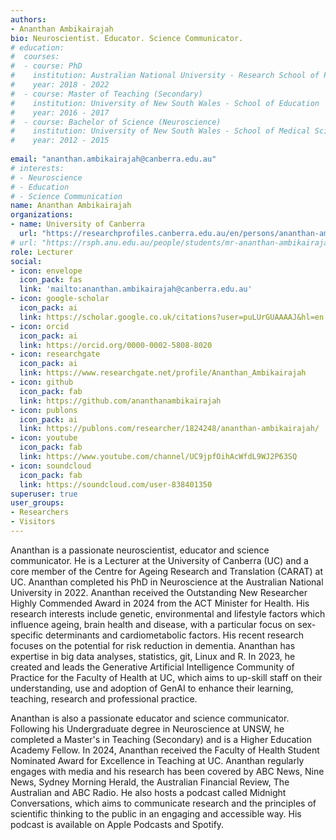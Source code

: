 ```yaml
---
authors:
- Ananthan Ambikairajah
bio: Neuroscientist. Educator. Science Communicator.
# education:
#  courses:
#  - course: PhD
#    institution: Australian National University - Research School of Population Health
#    year: 2018 - 2022
#  - course: Master of Teaching (Secondary)
#    institution: University of New South Wales - School of Education
#    year: 2016 - 2017
#  - course: Bachelor of Science (Neuroscience)
#    institution: University of New South Wales - School of Medical Science
#    year: 2012 - 2015
    
email: "ananthan.ambikairajah@canberra.edu.au"
# interests:
# - Neuroscience
# - Education
# - Science Communication
name: Ananthan Ambikairajah
organizations:
- name: University of Canberra
  url: "https://researchprofiles.canberra.edu.au/en/persons/ananthan-ambikairajah"
# url: "https://rsph.anu.edu.au/people/students/mr-ananthan-ambikairajah"
role: Lecturer
social:
- icon: envelope
  icon_pack: fas
  link: 'mailto:ananthan.ambikairajah@canberra.edu.au'
- icon: google-scholar
  icon_pack: ai
  link: https://scholar.google.co.uk/citations?user=puLUrGUAAAAJ&hl=en
- icon: orcid
  icon_pack: ai
  link: https://orcid.org/0000-0002-5808-8020
- icon: researchgate
  icon_pack: ai
  link: https://www.researchgate.net/profile/Ananthan_Ambikairajah
- icon: github
  icon_pack: fab
  link: https://github.com/ananthanambikairajah
- icon: publons
  icon_pack: ai
  link: https://publons.com/researcher/1824248/ananthan-ambikairajah/
- icon: youtube
  icon_pack: fab
  link: https://www.youtube.com/channel/UC9jpfOihAcWfdL9WJ2P63SQ
- icon: soundcloud
  icon_pack: fab
  link: https://soundcloud.com/user-838401350
superuser: true
user_groups:
- Researchers
- Visitors
---
```


Ananthan is a passionate neuroscientist, educator and science communicator. He is a Lecturer at the University of Canberra (UC) and a core member of the Centre for Ageing Research and Translation (CARAT) at UC. Ananthan completed his PhD in Neuroscience at the Australian National University in 2022. Ananthan received the Outstanding New Researcher Highly Commended Award in 2024 from the ACT Minister for Health. His research interests include genetic, environmental and lifestyle factors which influence ageing, brain health and disease, with a particular focus on sex-specific determinants and cardiometabolic factors. His recent research focuses on the potential for risk reduction in dementia. Ananthan has expertise in big data analyses, statistics, git, Linux and R. In 2023, he created and leads the Generative Artificial Intelligence Community of Practice for the Faculty of Health at UC, which aims to up-skill staff on their understanding, use and adoption of GenAI to enhance their learning, teaching, research and professional practice. 

Ananthan is also a passionate educator and science communicator. Following his Undergraduate degree in Neuroscience at UNSW, he completed a Master's in Teaching (Secondary) and is a Higher Education Academy Fellow. In 2024, Ananthan received the Faculty of Health Student Nominated Award for Excellence in Teaching at UC. Ananthan regularly engages with media and his research has been covered by ABC News, Nine News, Sydney Morning Herald, the Australian Financial Review, The Australian and ABC Radio. He also hosts a podcast called Midnight Conversations, which aims to communicate research and the principles of scientific thinking to the public in an engaging and accessible way. His podcast is available on Apple Podcasts and Spotify. 